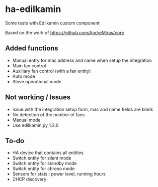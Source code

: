 # ha-edilkamin

Some tests with Edilkamin custom component

Based on the work of https://github.com/AndreMiras/core

## Added functions 

- Manual entry for mac address and name when setup the integration
- Main fan control
- Auxiliary fan control (with a fan entity)
- Auto mode
- Stove operational mode

## Not working / Issues

- Issue with the integration setup form, mac and name fields are blank
- No detection of the number of fans
- Manual mode
- Use edilkamin.py 1.2.0

## To-do

- HA device that contains all entities
- Switch entity for silent mode
- Switch entity for standby mode
- Switch entity for chrono mode
- Sensors for stats : power level, running hours
- DHCP discovery
